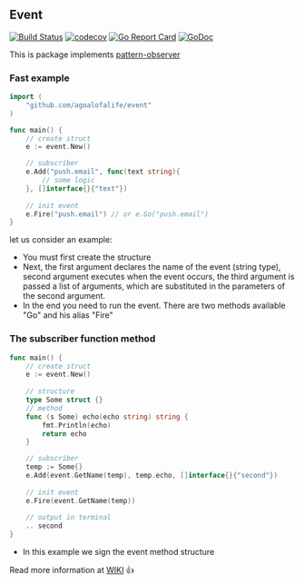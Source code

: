 

## Event
[![Build Status](https://travis-ci.org/agoalofalife/event.svg?branch=master)](https://travis-ci.org/agoalofalife/event)
[![codecov](https://codecov.io/gh/agoalofalife/event/branch/master/graph/badge.svg)](https://codecov.io/gh/agoalofalife/event)
[![Go Report Card](https://goreportcard.com/badge/github.com/agoalofalife/event)](https://goreportcard.com/report/github.com/agoalofalife/event)
[![GoDoc](http://godoc.org/github.com/agoalofalife/event?status.svg)](http://godoc.org/github.com/agoalofalife/event)

This is package implements [pattern-observer](https://en.wikipedia.org/wiki/Observer_pattern)

### Fast example

```go
import (
	"github.com/agoalofalife/event"
)

func main() {
	// create struct
	e := event.New()

	// subscriber 
	e.Add("push.email", func(text string){
    	// some logic 
    }, []interface{}{"text"})
    
    // init event
    e.Fire("push.email") // or e.Go("push.email")
}
```

let us consider an example:

 * You must first create the structure
 * Next, the first argument declares the name of the event (string type), second argument  executes when the event occurs, the third argument is passed a list of arguments, which are substituted in the parameters of the second argument.
 * In the end you need to run the event. There are two methods available "Go" and his alias "Fire"

### The subscriber function method

```go
func main() {
	// create struct
	e := event.New()
    
    // structure
    type Some struct {}
    // method
    func (s Some) echo(echo string) string {
    	fmt.Println(echo)
    	return echo
    }

	// subscriber 
    temp := Some{}
	e.Add(event.GetName(temp), temp.echo, []interface{}{"second"})
    
    // init event
    e.Fire(event.GetName(temp))
    
    // output in terminal
    .. second
}
```

* In this example we sign the event method structure

 
Read more information at  [WIKI](https://github.com/agoalofalife/event/wiki) :+1:
